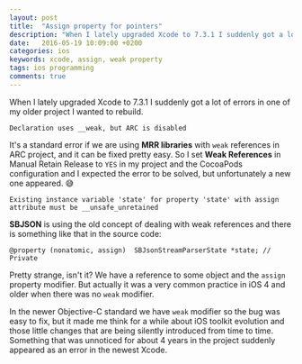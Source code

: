 ```yaml
---
layout: post
title:  "Assign property for pointers"
description: "When I lately upgraded Xcode to 7.3.1 I suddenly got a lot of errors in one of my older project I wanted to rebuild..."
date:   2016-05-19 10:09:00 +0200
categories: ios
keywords: xcode, assign, weak property
tags: ios programming
comments: true
---
```


When I lately upgraded Xcode to 7.3.1 I suddenly got a lot of errors in one of my older project I wanted to rebuild.

```
Declaration uses __weak, but ARC is disabled
```

It's a standard error if we are using **MRR libraries** with `weak` references in ARC project, and it can be fixed pretty easy. So I set **Weak References** in Manual Retain Release to `YES` in my project and the CocoaPods configuration and I expected the error to be solved, but unfortunately a new one appeared. 😅

```
Existing instance variable 'state' for property 'state' with assign attribute must be __unsafe_unretained
```

**SBJSON** is using the old concept of dealing with weak references and there is something like that in the source code:

```objc
@property (nonatomic, assign)  SBJsonStreamParserState *state; // Private
```

Pretty strange, isn't it? We have a reference to some object and the `assign` property modifier. But actually it was a very common practice in iOS 4 and older when there was no `weak` modifier.

In the newer Objective-C standard we have `weak` modifier so the bug was easy to fix, but it made me think for a while about iOS toolkit evolution and those little changes that are being silently introduced from time to time. Something that was unnoticed for about 4 years in the project suddenly appeared as an error in the newest Xcode.